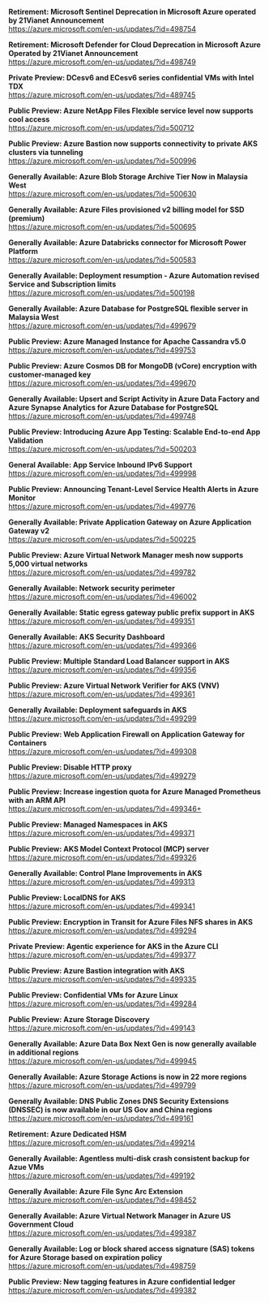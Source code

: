 **Retirement: Microsoft Sentinel Deprecation in Microsoft Azure operated by 21Vianet Announcement**  
https://azure.microsoft.com/en-us/updates/?id=498754

**Retirement: Microsoft Defender for Cloud Deprecation in Microsoft Azure Operated by 21Vianet Announcement**  
https://azure.microsoft.com/en-us/updates/?id=498749

**Private Preview: DCesv6 and ECesv6 series confidential VMs with Intel TDX**  
https://azure.microsoft.com/en-us/updates/?id=489745

**Public Preview: Azure NetApp Files Flexible service level now supports cool access**  
https://azure.microsoft.com/en-us/updates/?id=500712

**Public Preview: Azure Bastion now supports connectivity to private AKS clusters via tunneling**  
https://azure.microsoft.com/en-us/updates/?id=500996

**Generally Available: Azure Blob Storage Archive Tier Now in Malaysia West**  
https://azure.microsoft.com/en-us/updates/?id=500630

**Generally Available: Azure Files provisioned v2 billing model for SSD (premium)**  
https://azure.microsoft.com/en-us/updates/?id=500695

**Generally Available: Azure Databricks connector for Microsoft Power Platform**  
https://azure.microsoft.com/en-us/updates/?id=500583

**Generally Available: Deployment resumption - Azure Automation revised Service and Subscription limits**  
https://azure.microsoft.com/en-us/updates/?id=500198

**Generally Available: Azure Database for PostgreSQL flexible server in Malaysia West**  
https://azure.microsoft.com/en-us/updates/?id=499679

**Public Preview: Azure Managed Instance for Apache Cassandra v5.0**  
https://azure.microsoft.com/en-us/updates/?id=499753

**Public Preview: Azure Cosmos DB for MongoDB (vCore) encryption with customer-managed key**  
https://azure.microsoft.com/en-us/updates/?id=499670

**Generally Available: Upsert and Script Activity in Azure Data Factory and Azure Synapse Analytics for Azure Database for PostgreSQL**  
https://azure.microsoft.com/en-us/updates/?id=499748

**Public Preview: Introducing Azure App Testing: Scalable End-to-end App Validation**  
https://azure.microsoft.com/en-us/updates/?id=500203

**General Available: App Service Inbound IPv6 Support**  
https://azure.microsoft.com/en-us/updates/?id=499998

**Public Preview: Announcing Tenant-Level Service Health Alerts in Azure Monitor**  
https://azure.microsoft.com/en-us/updates/?id=499776

**Generally Available: Private Application Gateway on Azure Application Gateway v2**  
https://azure.microsoft.com/en-us/updates/?id=500225

**Public Preview: Azure Virtual Network Manager mesh now supports 5,000 virtual networks**  
https://azure.microsoft.com/en-us/updates/?id=499782

**Generally Available: Network security perimeter**  
https://azure.microsoft.com/en-us/updates/?id=496002

**Generally Available: Static egress gateway public prefix support in AKS**  
https://azure.microsoft.com/en-us/updates/?id=499351

**Generally Available: AKS Security Dashboard**  
https://azure.microsoft.com/en-us/updates/?id=499366

**Public Preview: Multiple Standard Load Balancer support in AKS**  
https://azure.microsoft.com/en-us/updates/?id=499356

**Public Preview: Azure Virtual Network Verifier for AKS (VNV)**  
https://azure.microsoft.com/en-us/updates/?id=499361

**Generally Available: Deployment safeguards in AKS**  
https://azure.microsoft.com/en-us/updates/?id=499299

**Public Preview: Web Application Firewall on Application Gateway for Containers**  
https://azure.microsoft.com/en-us/updates/?id=499308

**Public Preview: Disable HTTP proxy**  
https://azure.microsoft.com/en-us/updates/?id=499279

**Public Preview: Increase ingestion quota for Azure Managed Prometheus with an ARM API**  
https://azure.microsoft.com/en-us/updates/?id=499346+

**Public Preview: Managed Namespaces in AKS**  
https://azure.microsoft.com/en-us/updates/?id=499371

**Public Preview: AKS Model Context Protocol (MCP) server**  
https://azure.microsoft.com/en-us/updates/?id=499326

**Generally Available: Control Plane Improvements in AKS**  
https://azure.microsoft.com/en-us/updates/?id=499313

**Public Preview: LocalDNS for AKS**  
https://azure.microsoft.com/en-us/updates/?id=499341

**Public Preview: Encryption in Transit for Azure Files NFS shares in AKS**  
https://azure.microsoft.com/en-us/updates/?id=499294

**Private Preview: Agentic experience for AKS in the Azure CLI**  
https://azure.microsoft.com/en-us/updates/?id=499377

**Public Preview: Azure Bastion integration with AKS**  
https://azure.microsoft.com/en-us/updates/?id=499335

**Public Preview: Confidential VMs for Azure Linux**  
https://azure.microsoft.com/en-us/updates/?id=499284

**Public Preview: Azure Storage Discovery**  
https://azure.microsoft.com/en-us/updates/?id=499143

**Generally Available: Azure Data Box Next Gen is now generally available in additional regions**  
https://azure.microsoft.com/en-us/updates/?id=499945

**Generally Available: Azure Storage Actions is now in 22 more regions**  
https://azure.microsoft.com/en-us/updates/?id=499799

**Generally Available: DNS Public Zones DNS Security Extensions (DNSSEC) is now available in our US Gov and China regions**  
https://azure.microsoft.com/en-us/updates/?id=499161

**Retirement: Azure Dedicated HSM**  
https://azure.microsoft.com/en-us/updates/?id=499214

**Generally Available: Agentless multi-disk crash consistent backup for Azue VMs**  
https://azure.microsoft.com/en-us/updates/?id=499192

**Generally Available: Azure File Sync Arc Extension**  
https://azure.microsoft.com/en-us/updates/?id=498452

**Generally Available: Azure Virtual Network Manager in Azure US Government Cloud**  
https://azure.microsoft.com/en-us/updates/?id=499387

**Generally Available: Log or block shared access signature (SAS) tokens for Azure Storage based on expiration policy**  
https://azure.microsoft.com/en-us/updates/?id=498759

**Public Preview: New tagging features in Azure confidential ledger**  
https://azure.microsoft.com/en-us/updates/?id=499382